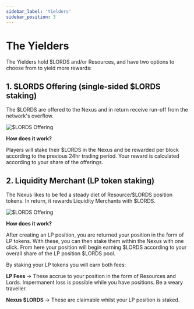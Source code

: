 ```yaml
---
sidebar_label: 'Yielders'
sidebar_position: 3
---
```


# The Yielders

The Yielders hold $LORDS and/or Resources, and have two options to choose from to yield more rewards:

## 1. $LORDS Offering (single-sided $LORDS staking)

The $LORDS are offered to the Nexus and in return receive run-off from the network's overflow.

![$LORDS Offering](/img/nexus-1.png)

**How does it work?**

Players will stake their $LORDS in the Nexus and be rewarded per block according to the previous 24hr trading period. Your reward is calculated according to your share of the offerings.

## 2. Liquidity Merchant (LP token staking)

The Nexus likes to be fed a steady diet of Resource/$LORDS position tokens. In return, it rewards Liquidity Merchants with $LORDS.

![$LORDS Offering](/img/nexus-2.png)

**How does it work?**

After creating an LP position, you are returned your position in the form of LP tokens. With these, you can then stake them within the Nexus with one click. From here your position will begin earning $LORDS according to your overall share of the LP position $LORDS pool.

By staking your LP tokens you will earn both fees:

**LP Fees** -> These accrue to your position in the form of Resources and Lords. Impermanent loss is possible while you have positions. Be a weary traveller.

**Nexus $LORDS** -> These are claimable whilst your LP position is staked.